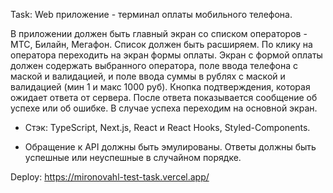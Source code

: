 Task: Web приложение - терминал оплаты мобильного телефона.

В приложении должен быть главный экран со списком операторов - МТС, Билайн,
Мегафон. Список должен быть расширяем. По клику на оператора переходить на
экран формы оплаты.
Экран с формой оплаты должен содержать выбранного оператора, поле ввода
телефона с маской и валидацией, и поле ввода суммы в рублях с маской и
валидацией (мин 1 и макс 1000 руб). Кнопка подтверждения, которая ожидает ответа
от сервера. После ответа показывается сообщение об успехе или об ошибке. В случае успеха переходим на основной экран.

- Стэк: TypeScript, Next.js, React и React Hooks, Styled-Components.

- Обращение к API должны быть эмулированы. Ответы должны быть успешные
или неуспешные в случайном порядке.

Deploy: https://mironovahl-test-task.vercel.app/
